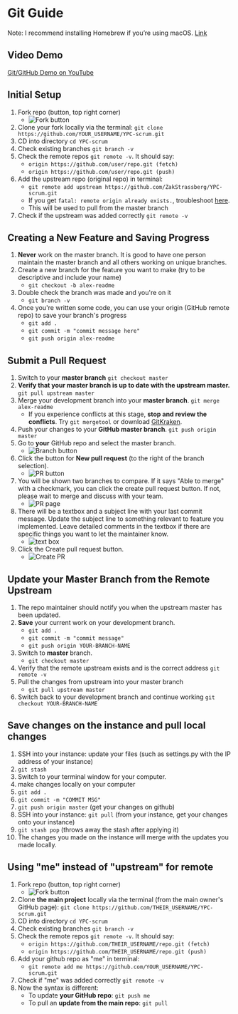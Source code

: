 # Git Guide


Note: I recommend installing Homebrew if you’re using macOS. [Link](http://brew.sh/)

## Video Demo

[Git/GitHub Demo on YouTube](https://youtu.be/XFJYzYeH00E)

## Initial Setup

1. Fork repo (button, top right corner) 
 	* ![Fork button](https://github.com/alex-wap/gitguide/blob/master/fork.png)
2. Clone your fork locally via the terminal: `git clone https://github.com/YOUR_USERNAME/YPC-scrum.git`
3. CD into directory `cd YPC-scrum`
4. Check existing branches `git branch -v`
5. Check the remote repos `git remote -v`. It should say: 
	* `origin https://github.com/user/repo.git (fetch)`
	* `origin https://github.com/user/repo.git (push)`
7. Add the upstream repo (original repo) in terminal:
	* `git remote add upstream https://github.com/ZakStrassberg/YPC-scrum.git`
	* If you get `fatal: remote origin already exists.`, troubleshoot [here](https://help.github.com/articles/adding-a-remote/).
	* This will be used to pull from the master branch
8. Check if the upstream was added correctly `git remote -v`


## Creating a New Feature and Saving Progress
1. **Never** work on the master branch. It is good to have one person maintain the master branch and all others working on unique branches.
2. Create a new branch for the feature you want to make (try to be descriptive and include your name) 
	* `git checkout -b alex-readme`
3. Double check the branch was made and you're on it
	* `git branch -v`
4. Once you're written some code, you can use your origin (GitHub remote repo) to save your branch's progress 
	* `git add .`
	* `git commit -m "commit message here"`
	* `git push origin alex-readme`


## Submit a Pull Request
1. Switch to your **master branch** `git checkout master`
2. **Verify that your master branch is up to date with the upstream master.** `git pull upstream master`
3. Merge your development branch into your **master branch**. `git merge alex-readme`
	* If you experience conflicts at this stage, **stop and review the conflicts**. Try `git mergetool` or download [GitKraken](https://www.gitkraken.com/).
4. Push your changes to your **GitHub master branch**. `git push origin master`
5. Go to **your** GitHub repo and select the master branch.
	* ![Branch button](https://github.com/alex-wap/gitguide/blob/master/branch.png)
6. Click the button for **New pull request** (to the right of the branch selection).
	* ![PR button](https://github.com/alex-wap/gitguide/blob/master/pr.png)
7. You will be shown two branches to compare. If it says "Able to merge" with a checkmark, you can click the create pull request button. If not, please wait to merge and discuss with your team. 
	* ![PR page](https://github.com/alex-wap/gitguide/blob/master/prpage.png)
8. There will be a textbox and a subject line with your last commit message. Update the subject line to something relevant to feature you implemented. Leave detailed comments in the textbox if there are specific things you want to let the maintainer know.
	* ![text box](https://github.com/alex-wap/gitguide/blob/master/text.png)
9. Click the Create pull request button.
	* ![Create PR](https://github.com/alex-wap/gitguide/blob/master/create.png)


## Update your Master Branch from the Remote Upstream
1. The repo maintainer should notify you when the upstream master has been updated.
2. **Save** your current work on your development branch. 
	* `git add .`
	* `git commit -m "commit message"`
	* `git push origin YOUR-BRANCH-NAME`
3. Switch to **master** branch.
	* `git checkout master`
4. Verify that the remote upstream exists and is the correct address `git remote -v`
5. Pull the changes from upstream into your master branch
	* `git pull upstream master`
6. Switch back to your development branch and continue working `git checkout YOUR-BRANCH-NAME`


## Save changes on the instance and pull local changes 
1. SSH into your instance: update your files (such as settings.py with the IP address of your instance)
2. `git stash`
3. Switch to your terminal window for your computer.
4. make changes locally on your computer
5. `git add .`
6. `git commit -m "COMMIT MSG"`
7. `git push origin master` (get your changes on github)
8. SSH into your instance: `git pull` (from your instance, get your changes onto your instance)
9. `git stash pop` (throws away the stash after applying it)
10. The changes you made on the instance will merge with the updates you made locally.

## Using "me" instead of "upstream" for remote
1. Fork repo (button, top right corner) 
 	* ![Fork button](https://github.com/alex-wap/gitguide/blob/master/fork.png)
2. Clone **the main project** locally via the terminal (from the main owner's GitHub page): `git clone https://github.com/THEIR_USERNAME/YPC-scrum.git`
3. CD into directory `cd YPC-scrum`
4. Check existing branches `git branch -v`
5. Check the remote repos `git remote -v`. It should say: 
	* `origin https://github.com/THEIR_USERNAME/repo.git (fetch)`
	* `origin https://github.com/THEIR_USERNAME/repo.git (push)`
7. Add your github repo as "me" in terminal:
	* `git remote add me https://github.com/YOUR_USERNAME/YPC-scrum.git`
8. Check if "me" was added correctly `git remote -v`
9. Now the syntax is different:
	* To update **your GitHub repo**: `git push me`
	* To pull an **update from the main repo**: `git pull`